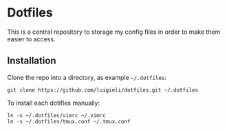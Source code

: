 # Dotfiles
This is a central repository to storage my config files in order to make them easier to access.

## Installation
Clone the repo into a directory, as example `~/.dotfiles`:

```
git clone https://github.com/luigieli/dotfiles.git ~/.dotfiles
```
To install each dotifles manually:

```
ln -s ~/.dotfiles/vimrc ~/.vimrc
ln -s ~/.dotfiles/tmux.conf ~/.tmux.conf
```
